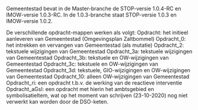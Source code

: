 Gemeentestad bevat in de Master-branche de STOP-versie 1.0.4-RC en IMOW-versie 1.0.3-RC.
In de 1.0.3-branche staat STOP-versie 1.0.3 en IMOW-versie 1.0.2.

De verschillende opdracht-mappen werken als volgt:
Opdracht: het initieel aanleveren van Gemeentestad (Omgevingsplan Zaltbommel)
Opdracht_0: het intrekken en vervangen van Gemeentestad (als mutatie)
Opdracht_2: tekstuele wijzigingen van Gemeentestad
Opdracht_3a: tekstuele wijzigingen van Gemeentestad
Opdracht_3b: tekstuele en OW-wijzigingen van Gemeentestad
Opdracht_3c: tekstuele en OW-wijzigingen van Gemeentestad
Opdracht_3d: tekstuele, GIO-wijzigingen en OW-wijzigingen van Gemeentestad
Opdracht_10: alleen OW-wijzigingen van Gemeentestad
Opdracht_ri: een opdracht t.b.v. de werking van de reactieve interventie
Opdracht_aGsI: een opdracht met hierin het ambtsgebied en symbolisatieItem, wat op het moment van schrijven (23-10-2020) nog niet verwerkt kan worden door de DSO-keten.

